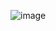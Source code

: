 ![image](https://github.com/gauravhalnawar1011/AWS/assets/140076717/c2c7dc25-1e80-48e4-9235-a313eee7b0ae)
